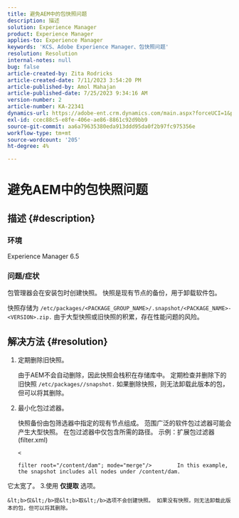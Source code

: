 ```yaml
---
title: 避免AEM中的包快照问题
description: 描述
solution: Experience Manager
product: Experience Manager
applies-to: Experience Manager
keywords: 'KCS、Adobe Experience Manager、包快照问题'
resolution: Resolution
internal-notes: null
bug: false
article-created-by: Zita Rodricks
article-created-date: 7/11/2023 3:54:20 PM
article-published-by: Amol Mahajan
article-published-date: 7/25/2023 9:34:16 AM
version-number: 2
article-number: KA-22341
dynamics-url: https://adobe-ent.crm.dynamics.com/main.aspx?forceUCI=1&pagetype=entityrecord&etn=knowledgearticle&id=948ec030-0320-ee11-9cbe-6045bd006239
exl-id: ccec88c5-e8fe-406e-ae86-8861c92d9bb9
source-git-commit: aa6a79635380eda913ddd95da0f2b97fc975356e
workflow-type: tm+mt
source-wordcount: '205'
ht-degree: 4%

---
```


# 避免AEM中的包快照问题

## 描述 {#description}


### <b>环境</b>

Experience Manager 6.5



### <b>问题/症状</b>

包管理器会在安装包时创建快照。 快照是现有节点的备份，用于卸载软件包。

快照存储为 `/etc/packages/<PACKAGE_GROUP_NAME>/.snapshot/<PACKAGE_NAME>-<VERSION>.zip.` 由于大型快照或旧快照的积累，存在性能问题的风险。


## 解决方法 {#resolution}


1. 定期删除旧快照。

   由于AEM不会自动删除，因此快照会栈积在存储库中。 定期检查并删除下的旧快照 `/etc/packages//snapshot.` 如果删除快照，则无法卸载此版本的包，但可以将其删除。


2. 最小化包过滤器。

   快照备份由包筛选器中指定的现有节点组成。 范围广泛的软件包过滤器可能会产生大型快照。 在包过滤器中仅包含所需的路径。 示例：扩展包过滤器(filter.xml)



   `<`


   ```
   filter root="/content/dam"; mode="merge"/>        In this example, the snapshot includes all nodes under /content/dam.
   ```

它太宽了。
3.使用 <b>仅提取</b> 选项。

    &lt;b>仅&lt;/b>提&lt;b>取&lt;/b>选项不会创建快照。 如果没有快照，则无法卸载此版本的包，但可以将其删除。
    
